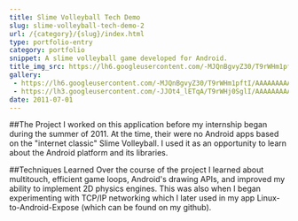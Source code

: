 ```yaml
---
title: Slime Volleyball Tech Demo
slug: slime-volleyball-tech-demo-2
url: /{category}/{slug}/index.html
type: portfolio-entry
category: portfolio
snippet: A slime volleyball game developed for Android.
title_img_src: https://lh6.googleusercontent.com/-MJQnBgvyZ30/T9rWHm1pftI/AAAAAAAAA74/B2r7Aul24Yc/s{img_width}/slime_1.jpg
gallery:
 - https://lh6.googleusercontent.com/-MJQnBgvyZ30/T9rWHm1pftI/AAAAAAAAA74/B2r7Aul24Yc/s{img_width}/slime_1.jpg
 - https://lh3.googleusercontent.com/-JJOt4_lETqA/T9rWHj0SglI/AAAAAAAAA78/vnjLmwW9pcw/s{img_width}/slime_2.jpg
date: 2011-07-01
---
```

##The Project
I worked on this application before my internship began during the summer of 2011. At the time, their were no Android apps based on the "internet classic" Slime Volleyball. I used it as an opportunity to learn about the Android platform and its libraries.

##Techniques Learned
Over the course of the project I learned about multitouch, efficient game loops, Android's drawing APIs, and improved my ability to implement 2D physics engines. This was also when I began experimenting with TCP/IP networking which I later used in my app Linux-to-Android-Expose (which can be found on my github).